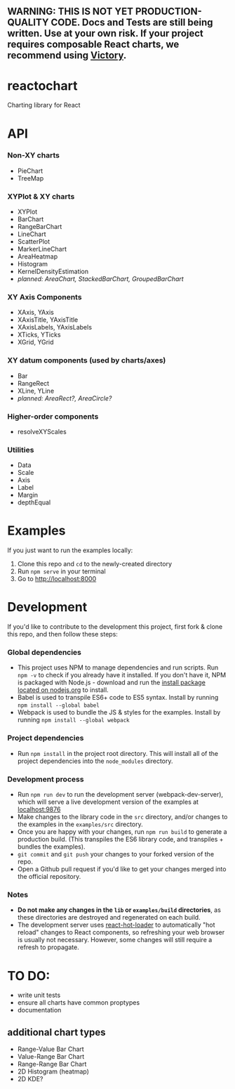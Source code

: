 ## WARNING: THIS IS NOT YET PRODUCTION-QUALITY CODE. Docs and Tests are still being written. Use at your own risk. If your project requires composable React charts, we recommend using [Victory](https://github.com/FormidableLabs/victory).

# reactochart
Charting library for React

# API

### Non-XY charts
* PieChart
* TreeMap

### XYPlot & XY charts
* XYPlot
* BarChart
* RangeBarChart
* LineChart
* ScatterPlot
* MarkerLineChart
* AreaHeatmap
* Histogram
* KernelDensityEstimation
* *planned: AreaChart, StackedBarChart, GroupedBarChart*

### XY Axis Components
* XAxis, YAxis
* XAxisTitle, YAxisTitle
* XAxisLabels, YAxisLabels
* XTicks, YTicks
* XGrid, YGrid

### XY datum components (used by charts/axes)
* Bar 
* RangeRect
* XLine, YLine
* *planned: AreaRect?, AreaCircle?*

### Higher-order components
* resolveXYScales

### Utilities
* Data
* Scale
* Axis
* Label
* Margin
* depthEqual


# Examples

If you just want to run the examples locally:

1. Clone this repo and `cd` to the newly-created directory
2. Run `npm serve` in your terminal
3. Go to [http://localhost:8000](http://localhost:8000)

# Development

If you'd like to contribute to the development this project, first fork & clone this repo, and then follow these steps:

### Global dependencies

* This project uses NPM to manage dependencies and run scripts. Run `npm -v` to check if you already have it installed.
If you don't have it, NPM is packaged with Node.js - download and run the
[install package located on nodejs.org](https://nodejs.org/) to install.
* Babel is used to transpile ES6+ code to ES5 syntax. Install by running `npm install --global babel`
* Webpack is used to bundle the JS & styles for the examples. Install by running `npm install --global webpack`

### Project dependencies

* Run `npm install` in the project root directory. This will install all of the project dependencies into the
`node_modules` directory.

### Development process

* Run `npm run dev` to run the development server (webpack-dev-server), which will serve a live development version of
the examples at [localhost:9876](http://localhost:9876)
* Make changes to the library code in the `src` directory, and/or changes to the examples in the `examples/src`
directory.
* Once you are happy with your changes, run `npm run build` to generate a production build. (This transpiles the ES6
library code, and transpiles + bundles the examples).
* `git commit` and `git push` your changes to your forked version of the repo.
* Open a Github pull request if you'd like to get your changes merged into the official repository.

### Notes

* **Do not make any changes in the `lib` or `examples/build` directories**, as these directories are destroyed and
regenerated on each build.
* The development server uses [react-hot-loader](https://github.com/gaearon/react-hot-loader) to automatically
"hot reload" changes to React components, so refreshing your web browser is usually not necessary. However, some
changes will still require a refresh to propagate.

# TO DO:

* write unit tests
* ensure all charts have common proptypes
* documentation

## additional chart types
* Range-Value Bar Chart
* Value-Range Bar Chart
* Range-Range Bar Chart
* 2D Histogram (heatmap)
* 2D KDE?